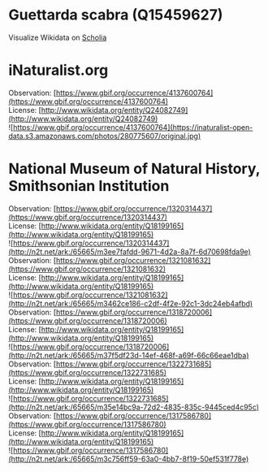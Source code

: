 
Guettarda scabra (Q15459627)
============================
  
Visualize Wikidata on [Scholia](https://scholia.toolforge.org/taxon/Q15459627)
# iNaturalist.org
  
Observation: [https://www.gbif.org/occurrence/4137600764](https://www.gbif.org/occurrence/4137600764)  
License: [http://www.wikidata.org/entity/Q24082749](http://www.wikidata.org/entity/Q24082749)  
![https://www.gbif.org/occurrence/4137600764](https://inaturalist-open-data.s3.amazonaws.com/photos/280775607/original.jpg)
# National Museum of Natural History, Smithsonian Institution
  
Observation: [https://www.gbif.org/occurrence/1320314437](https://www.gbif.org/occurrence/1320314437)  
License: [http://www.wikidata.org/entity/Q18199165](http://www.wikidata.org/entity/Q18199165)  
![https://www.gbif.org/occurrence/1320314437](http://n2t.net/ark:/65665/m3ee7fafdd-9671-4d2a-8a7f-6d70698fda9e)  
Observation: [https://www.gbif.org/occurrence/1321081632](https://www.gbif.org/occurrence/1321081632)  
License: [http://www.wikidata.org/entity/Q18199165](http://www.wikidata.org/entity/Q18199165)  
![https://www.gbif.org/occurrence/1321081632](http://n2t.net/ark:/65665/m3462ce186-c2df-4f2e-92c1-3dc24eb4afbd)  
Observation: [https://www.gbif.org/occurrence/1318720006](https://www.gbif.org/occurrence/1318720006)  
License: [http://www.wikidata.org/entity/Q18199165](http://www.wikidata.org/entity/Q18199165)  
![https://www.gbif.org/occurrence/1318720006](http://n2t.net/ark:/65665/m37f5df23d-14ef-468f-a69f-66c66eae1dba)  
Observation: [https://www.gbif.org/occurrence/1322731685](https://www.gbif.org/occurrence/1322731685)  
License: [http://www.wikidata.org/entity/Q18199165](http://www.wikidata.org/entity/Q18199165)  
![https://www.gbif.org/occurrence/1322731685](http://n2t.net/ark:/65665/m35e14bc9a-72d2-4835-835c-9445ced4c95c)  
Observation: [https://www.gbif.org/occurrence/1317586780](https://www.gbif.org/occurrence/1317586780)  
License: [http://www.wikidata.org/entity/Q18199165](http://www.wikidata.org/entity/Q18199165)  
![https://www.gbif.org/occurrence/1317586780](http://n2t.net/ark:/65665/m3c756ff59-63a0-4bb7-8f19-50ef531f778e)